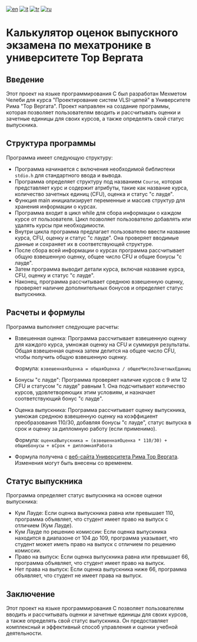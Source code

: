 [![en](https://img.shields.io/badge/lang-english-yellow.svg)](https://github.com/cycelebi/Tor-Vergata-Mechatronics-Graduation-Grade-Calculator/blob/main/README.md)
[![it](https://img.shields.io/badge/lang-italiano-green.svg)](https://github.com/cycelebi/Tor-Vergata-Mechatronics-Graduation-Grade-Calculator/blob/main/README.it.md)
[![tr](https://img.shields.io/badge/lang-türkçe-red.svg)](https://github.com/cycelebi/Tor-Vergata-Mechatronics-Graduation-Grade-Calculator/blob/main/README.tr.md)
[![ru](https://img.shields.io/badge/lang-русский-white.svg)](https://github.com/cycelebi/Tor-Vergata-Mechatronics-Graduation-Grade-Calculator/blob/main/README.ru.md)


# Калькулятор оценок выпускного экзамена по мехатронике в университете Тор Вергата

## Введение

Этот проект на языке программирования C был разработан Мехметом Челеби для курса "Проектирование систем VLSI-цепей" в Университете Рима "Тор Вергата". Проект направлен на создание программы, которая позволяет пользователям вводить и рассчитывать оценки и зачетные единицы для своих курсов, а также определять свой статус выпускника.

## Структура программы

Программа имеет следующую структуру:

- Программа начинается с включения необходимой библиотеки `stdio.h` для стандартного ввода и вывода.
- Программа определяет структуру под названием `Course`, которая представляет курс и содержит атрибуты, такие как название курса, количество зачетных единиц (CFU), оценка и статус "с лауде".
- Функция main инициализирует переменные и массив структур для хранения информации о курсах.
- Программа входит в цикл while для сбора информации о каждом курсе от пользователя. Цикл позволяет пользователю добавлять или удалять курсы при необходимости.
- Внутри цикла программа предлагает пользователю ввести название курса, CFU, оценку и статус "с лауде". Она проверяет вводимые данные и сохраняет их в соответствующей структуре.
- После сбора всей информации о курсах программа рассчитывает общую взвешенную оценку, общее число CFU и общие бонусы "с лауде".
- Затем программа выводит детали курса, включая название курса, CFU, оценку и статус "с лауде".
- Наконец, программа рассчитывает среднюю взвешенную оценку, проверяет наличие дополнительных бонусов и определяет статус выпускника.

## Расчеты и формулы

Программа выполняет следующие расчеты:

- Взвешенная оценка: Программа рассчитывает взвешенную оценку для каждого курса, умножая оценку на CFU и суммируя результаты. Общая взвешенная оценка затем делится на общее число CFU, чтобы получить общую взвешенную оценку.
    
    Формула: `взвешеннаяОценка = общаяОценка / общееЧислоЗачетныхЕдиниц`
    
- Бонусы "с лауде": Программа проверяет наличие курсов с 9 или 12 CFU и статусом "с лауде" равным 1. Она подсчитывает количество курсов, удовлетворяющих этим условиям, и назначает соответствующий бонус "с лауде".
- Оценка выпускника: Программа рассчитывает оценку выпускника, умножая среднюю взвешенную оценку на коэффициент преобразования 110/30, добавляя бонусы "с лауде", статус выпуска в срок и оценку за дипломную работу (если применимо).
    
    Формула: `оценкаВыпускника = (взвешеннаяОценка * 110/30) + общиеБонусы + вСрок + дипломнаяРабота`
    
- Формула получена с [веб-сайта Университета Рима Тор Вергата](http://mechatronics.uniroma2.it/wp-content/uploads/2021/02/Calculation-marks-for-the-Master.pdf). Изменения могут быть внесены со временем.

## Статус выпускника

Программа определяет статус выпускника на основе оценки выпускника:

- Кум Лауде: Если оценка выпускника равна или превышает 110, программа объявляет, что студент имеет право на выпуск с отличием (Кум Лауде).
- Кум Лауде по решению комиссии: Если оценка выпускника находится в диапазоне от 104 до 109, программа указывает, что студент может иметь право на выпуск с отличием по решению комиссии.
- Право на выпуск: Если оценка выпускника равна или превышает 66, программа объявляет, что студент имеет право на выпуск.
- Нет права на выпуск: Если оценка выпускника ниже 66, программа объявляет, что студент не имеет права на выпуск.

## Заключение

Этот проект на языке программирования C позволяет пользователям вводить и рассчитывать оценки и зачетные единицы для своих курсов, а также определять свой статус выпускника. Он предоставляет комплексный и эффективный способ управления и оценки учебной деятельности.
